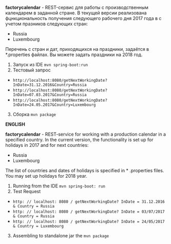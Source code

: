 **factorycalendar** - REST-сервис для работы с производственным календарем в заданной стране.
В текущей версии реализована фцнкциональность получения следующего рабочего дня 2017 года в с учетом празников
следующих стран:
- Russia
- Luxembourg

Перечень с стран и дат, приходящихся на праздники, задаётся в *.properties файлах. Вы можете задать праздники на 2018 год.


1. Запуск из IDE `mvn spring-boot:run`
2. Тестовый запрос 
- `http://localhost:8080/getNextWorkingDate?InDate=31.12.2016&Country=Russia`
- `http://localhost:8080/getNextWorkingDate?InDate=07.03.2017&Country=Russia`
- `http://localhost:8080/getNextWorkingDate?InDate=24.05.2017&Country=Luxembourg`
3. Сборка `mvn package`


**ENGLISH**

**factorycalendar** - REST-service for working with a production calendar in a specified country.
In the current version, the functionality is set up for holidays in 2017 and for next countries:
- Russia
- Luxembourg

The list of countries and dates of holidays is specified in * .properties files. You may set up holidays for 2018 year.


1. Running from the IDE `mvn spring-boot: run`
2. Test Request
- `http: // localhost: 8080 / getNextWorkingDate? InDate = 31.12.2016 & Country = Russia`
- `http: // localhost: 8080 / getNextWorkingDate? InDate = 03/07/2017 & Country = Russia`
- `http: // localhost: 8080 / getNextWorkingDate? InDate = 24/05/2017 & Country = Luxembourg`
3. Assembling to standalone jar the `mvn package`